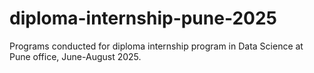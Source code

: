 # diploma-internship-pune-2025
Programs conducted for diploma internship program in Data Science at Pune office, June-August 2025.
